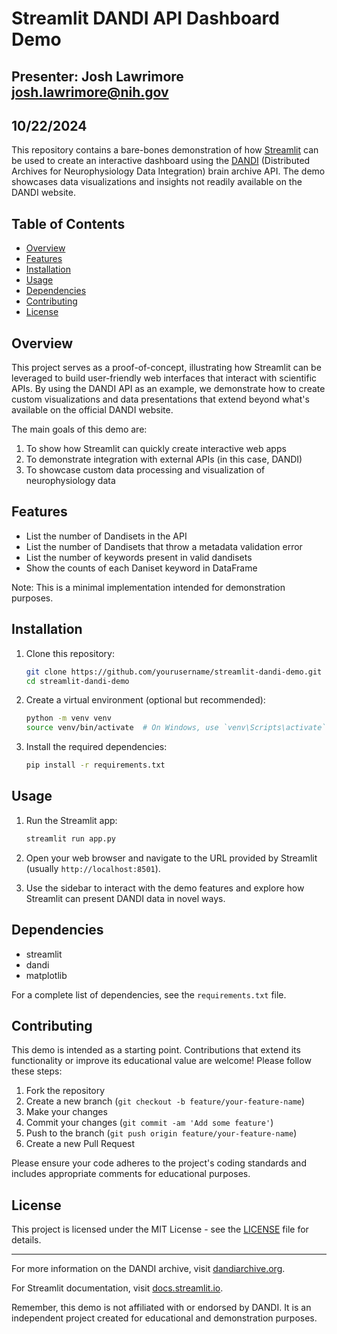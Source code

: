 # Streamlit DANDI API Dashboard Demo

## Presenter: Josh Lawrimore <josh.lawrimore@nih.gov>

## 10/22/2024

This repository contains a bare-bones demonstration of how [Streamlit](https://streamlit.io/) can be used to create an interactive dashboard using the [DANDI](https://dandiarchive.org/) (Distributed Archives for Neurophysiology Data Integration) brain archive API. The demo showcases data visualizations and insights not readily available on the DANDI website.

## Table of Contents

- [Overview](#overview)
- [Features](#features)
- [Installation](#installation)
- [Usage](#usage)
- [Dependencies](#dependencies)
- [Contributing](#contributing)
- [License](#license)

## Overview

This project serves as a proof-of-concept, illustrating how Streamlit can be leveraged to build user-friendly web interfaces that interact with scientific APIs. By using the DANDI API as an example, we demonstrate how to create custom visualizations and data presentations that extend beyond what's available on the official DANDI website.

The main goals of this demo are:

1. To show how Streamlit can quickly create interactive web apps
2. To demonstrate integration with external APIs (in this case, DANDI)
3. To showcase custom data processing and visualization of neurophysiology data

## Features

- List the number of Dandisets in the API
- List the number of Dandisets that throw a metadata validation error
- List the number of keywords present in valid dandisets
- Show the counts of each Daniset keyword in DataFrame

Note: This is a minimal implementation intended for demonstration purposes.

## Installation

1. Clone this repository:

   ```bash
   git clone https://github.com/yourusername/streamlit-dandi-demo.git
   cd streamlit-dandi-demo
   ```

2. Create a virtual environment (optional but recommended):

   ```bash
   python -m venv venv
   source venv/bin/activate  # On Windows, use `venv\Scripts\activate`
   ```

3. Install the required dependencies:

   ```bash
   pip install -r requirements.txt
   ```

## Usage

1. Run the Streamlit app:

   ```bash
   streamlit run app.py
   ```

2. Open your web browser and navigate to the URL provided by Streamlit (usually `http://localhost:8501`).

3. Use the sidebar to interact with the demo features and explore how Streamlit can present DANDI data in novel ways.

## Dependencies

- streamlit
- dandi
- matplotlib

For a complete list of dependencies, see the `requirements.txt` file.

## Contributing

This demo is intended as a starting point. Contributions that extend its functionality or improve its educational value are welcome! Please follow these steps:

1. Fork the repository
2. Create a new branch (`git checkout -b feature/your-feature-name`)
3. Make your changes
4. Commit your changes (`git commit -am 'Add some feature'`)
5. Push to the branch (`git push origin feature/your-feature-name`)
6. Create a new Pull Request

Please ensure your code adheres to the project's coding standards and includes appropriate comments for educational purposes.

## License

This project is licensed under the MIT License - see the [LICENSE](LICENSE) file for details.

---

For more information on the DANDI archive, visit [dandiarchive.org](https://dandiarchive.org/).

For Streamlit documentation, visit [docs.streamlit.io](https://docs.streamlit.io/).

Remember, this demo is not affiliated with or endorsed by DANDI. It is an independent project created for educational and demonstration purposes.
